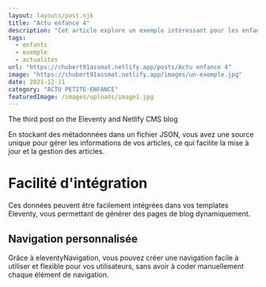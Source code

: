 ```yaml
---
layout: layouts/post.njk
title: "Actu enfance 4"
description: "Cet article explore un exemple intéressant pour les enfants."
tags: 
  - enfants
  - exemple
  - actualites
url: "https://chubert91assmat.netlify.app/posts/Actu enfance 4"
image: "https://chubert91assmat.netlify.app/images/un-exemple.jpg"
date: 2021-12-11
category: "ACTU PETITE-ENFANCE"
featuredImage: /images/uploads/image1.jpg
---
```


The third post on the Eleventy and Netlify CMS blog


En stockant des métadonnées dans un fichier JSON, vous avez une source unique pour gérer les informations de vos articles, ce qui facilite la mise à jour et la gestion des articles.

# Facilité d'intégration

Ces données peuvent être facilement intégrées dans vos templates Eleventy, vous permettant de générer des pages de blog dynamiquement.

## Navigation personnalisée

Grâce à eleventyNavigation, vous pouvez créer une navigation facile à utiliser et flexible pour vos utilisateurs, sans avoir à coder manuellement chaque élément de navigation.

